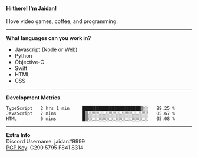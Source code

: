 #### Hi there! I'm Jaidan!
I love video games, coffee, and programming.

---
**What languages can you work in?**<br>
- Javascript (Node or Web)
- Python
- Objective-C
- Swift
- HTML
- CSS

---
**Development Metrics**<br>
<!--START_SECTION:waka-->
```text
TypeScript   2 hrs 1 min     ██████████████████████▒░░   89.25 % 
JavaScript   7 mins          █▒░░░░░░░░░░░░░░░░░░░░░░░   05.67 % 
HTML         6 mins          █▒░░░░░░░░░░░░░░░░░░░░░░░   05.08 % 
```
<!--END_SECTION:waka-->

---
**Extra Info**<br>
Discord Username: jaidan#9999  
[PGP Key](https://keybase.io/monotrix/pgp_keys.asc): C290 5795 F841 8314
